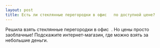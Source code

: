 ```yaml
---
layout: post 
title: Есть ли стеклянные перегородки в офис ‌ ‌ по доступной цене? 
--- 
```

Решила взять стеклянные перегородки в офис ‌ ‌. Но цены просто заоблачные! Подскажите интернет-магазин, где можно взять за небольшие деньги. 